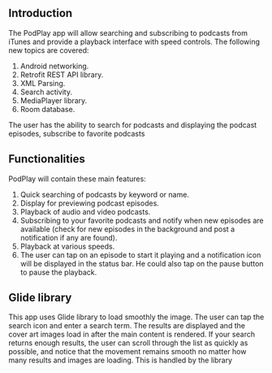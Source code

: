 ## Introduction

The PodPlay app will allow searching and subscribing to podcasts from iTunes and provide a playback interface with speed controls.
The following new topics are covered:
1. Android networking.
2. Retrofit REST API library.
3. XML Parsing.
4. Search activity.
5. MediaPlayer library.
6. Room database.

The user has the ability to search for podcasts and displaying the podcast episodes, subscribe to favorite podcasts

## Functionalities

PodPlay will contain these main features:
1. Quick searching of podcasts by keyword or name.
2. Display for previewing podcast episodes.
3. Playback of audio and video podcasts.
4. Subscribing to your favorite podcasts and notify when new episodes are available (check for new episodes in the background and post a notification if any are found).
5. Playback at various speeds.
6. The user can tap on an episode to start it playing and a notification icon will be displayed in the status bar. He could also tap on the pause button to pause the playback.

## Glide library

This app uses Glide library to load smoothly the image.
The user can tap the search icon and enter a search term. The results are displayed and the cover art images load in after the main content is rendered. 
If your search returns enough results, the user can scroll through the list as quickly as possible, and notice that the movement remains smooth no matter how many results and images are loading.
This is handled by the library